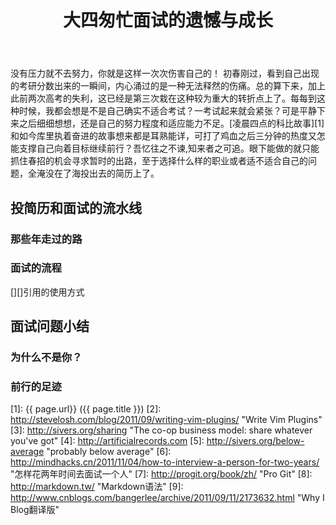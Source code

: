 ﻿---
layout:     post
title:      大四匆忙面试的遗憾与成长
category: opinion
description: 2016-05-25 考研遗憾之后匆忙找工作的经历，无论是自己、HR，还是面试官，有些事情经历过后，痛并快乐着，这大概便是成长的记忆。
---
没有压力就不去努力，你就是这样一次次伤害自己的！
初春刚过，看到自己出现的考研分数出来的一瞬间，内心涌过的是一种无法释然的伤痛。总的算下来，加上此前两次高考的失利，这已经是第三次栽在这种较为重大的转折点上了。每每到这种时候，我都会想是不是自己确实不适合考试？一考试起来就会紧张？可是平静下来之后细细想想，还是自己的努力程度和适应能力不足。[凌晨四点的科比故事][1]和如今库里执着奋进的故事想来都是耳熟能详，可打了鸡血之后三分钟的热度又怎能支撑自己向着目标继续前行？吾忆往之不谏,知来者之可追。眼下能做的就只能抓住春招的机会寻求暂时的出路，至于选择什么样的职业或者适不适合自己的问题，全淹没在了海投出去的简历上了。
## 投简历和面试的流水线

### 那些年走过的路

### 面试的流程


[][]引用的使用方式

## 面试问题小结



### 为什么不是你？

### 前行的足迹



[X-Flowing]:    http://xff2016.club  "X-Flowing"
[Steve Losh]:   http://stevelosh.com/   "Steve Losh"
[Derek Sivers]: http://sivers.org/  "Derek Sivers"
[GoDaddy]:  http://godaddy.com  "Godaddy"
[GitHub]: http://github.com "Github:social coding"
[Jekyll]:   https://github.com/mojombo/jekyll
[Disqus]: http://disqus.com "Disqus"
[DNSPod]: http://dnspod.cn "DNSPod"
[GitHub Pages]: http://pages.github.com "GitHub Pages"
[WordPress]:    http://wordpress.org    "WordPress"
[1]:    {{ page.url}}  ({{ page.title }})
[2]:  http://stevelosh.com/blog/2011/09/writing-vim-plugins/ "Write Vim Plugins"
[3]: http://sivers.org/sharing   "The co-op business model: share whatever you've got"
[4]: http://artificialrecords.com
[5]: http://sivers.org/below-average    "probably below average"
[6]: http://mindhacks.cn/2011/11/04/how-to-interview-a-person-for-two-years/    "怎样花两年时间去面试一个人"
[7]: http://progit.org/book/zh/    "Pro Git"
[8]: http://markdown.tw/    "Markdown语法"
[9]: http://www.cnblogs.com/bangerlee/archive/2011/09/11/2173632.html   "Why I Blog翻译版"
